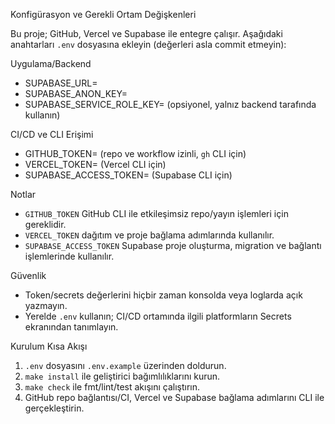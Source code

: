 Konfigürasyon ve Gerekli Ortam Değişkenleri

Bu proje; GitHub, Vercel ve Supabase ile entegre çalışır. Aşağıdaki anahtarları `.env` dosyasına ekleyin (değerleri asla commit etmeyin):

Uygulama/Backend
- SUPABASE_URL=
- SUPABASE_ANON_KEY=
- SUPABASE_SERVICE_ROLE_KEY= (opsiyonel, yalnız backend tarafında kullanın)

CI/CD ve CLI Erişimi
- GITHUB_TOKEN= (repo ve workflow izinli, `gh` CLI için)
- VERCEL_TOKEN= (Vercel CLI için)
- SUPABASE_ACCESS_TOKEN= (Supabase CLI için)

Notlar
- `GITHUB_TOKEN` GitHub CLI ile etkileşimsiz repo/yayın işlemleri için gereklidir.
- `VERCEL_TOKEN` dağıtım ve proje bağlama adımlarında kullanılır.
- `SUPABASE_ACCESS_TOKEN` Supabase proje oluşturma, migration ve bağlantı işlemlerinde kullanılır.

Güvenlik
- Token/secrets değerlerini hiçbir zaman konsolda veya loglarda açık yazmayın.
- Yerelde `.env` kullanın; CI/CD ortamında ilgili platformların Secrets ekranından tanımlayın.

Kurulum Kısa Akışı
1) `.env` dosyasını `.env.example` üzerinden doldurun.
2) `make install` ile geliştirici bağımlılıklarını kurun.
3) `make check` ile fmt/lint/test akışını çalıştırın.
4) GitHub repo bağlantısı/CI, Vercel ve Supabase bağlama adımlarını CLI ile gerçekleştirin.

